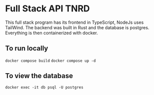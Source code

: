 # Full Stack API TNRD
This full stack program has its frontend in TypeScript, NodeJs uses TailWind. The backend was built in Rust and the database is postgres. Everything is then containerized with docker.

## To run locally
```docker compose build```
`docker compose up -d`

## To view the database
`docker exec -it db psql -U postgres`
